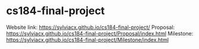 # cs184-final-project

Website link: https://sylviacx.github.io/cs184-final-project/
Proposal: https://sylviacx.github.io/cs184-final-project/Proposal/index.html
Milestone: https://sylviacx.github.io/cs184-final-project/Milestone/index.html

